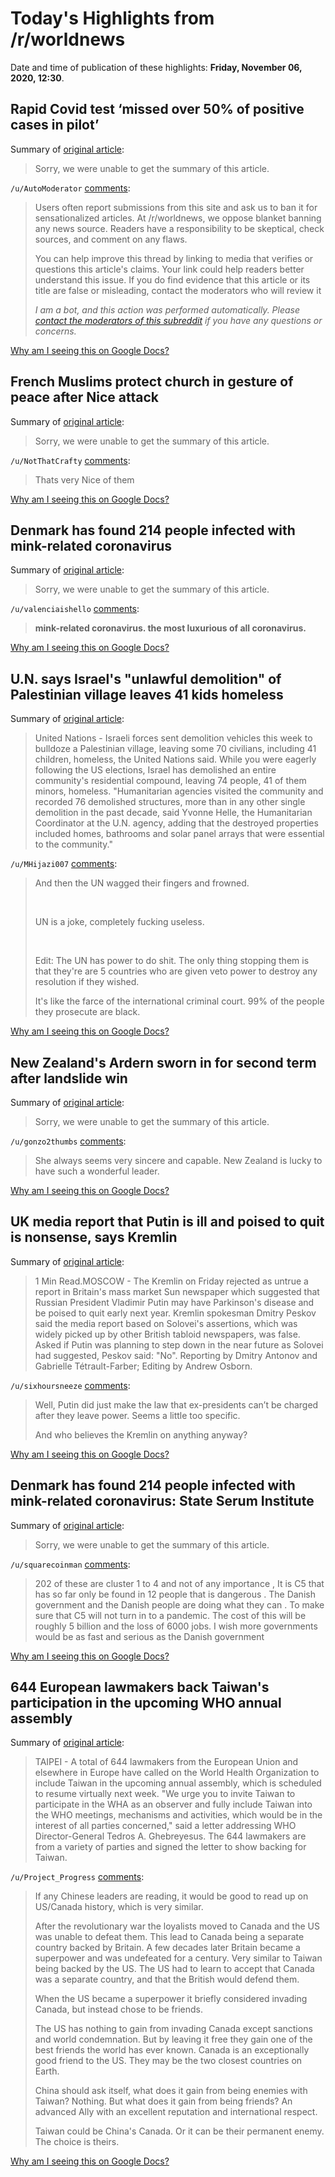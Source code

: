# Today's Highlights from /r/worldnews

Date and time of publication of these highlights: **Friday, November 06, 2020, 12:30**.

## Rapid Covid test ‘missed over 50% of positive cases in pilot’

Summary of [original article](https://www.independent.co.uk/news/health/coronavirus-test-missed-cases-covid-b1639174.html):

> Sorry, we were unable to get the summary of this article.

`/u/AutoModerator` [comments](https://www.reddit.com/r/worldnews/comments/jp3t1g/rapid_covid_test_missed_over_50_of_positive_cases/):

> Users often report submissions from this site and ask us to ban it for sensationalized articles. At /r/worldnews, we oppose blanket banning any news source. Readers have a responsibility to be skeptical, check sources, and comment on any flaws.
> 
> You can help improve this thread by linking to media that verifies or questions this article's claims. Your link could help readers better understand this issue. If you do find evidence that this article or its title are false or misleading, contact the moderators who will review it
> 
> *I am a bot, and this action was performed automatically. Please [contact the moderators of this subreddit](/message/compose/?to=/r/worldnews) if you have any questions or concerns.*

[Why am I seeing this on Google Docs?](https://docs.google.com/document/d/1Dc6We63vOXIZsc0op-Bt4abqkYjXzOigalQqFxmvvbM/edit?usp=sharing)

## French Muslims protect church in gesture of peace after Nice attack

Summary of [original article](https://premierchristian.news/en/news/article/french-muslims-protect-church-in-gesture-of-peace-after-nice-attack):

> Sorry, we were unable to get the summary of this article.

`/u/NotThatCrafty` [comments](https://www.reddit.com/r/worldnews/comments/jp4ysj/french_muslims_protect_church_in_gesture_of_peace/):

> Thats very Nice of them

[Why am I seeing this on Google Docs?](https://docs.google.com/document/d/1Dc6We63vOXIZsc0op-Bt4abqkYjXzOigalQqFxmvvbM/edit?usp=sharing)

## Denmark has found 214 people infected with mink-related coronavirus

Summary of [original article](https://uk.reuters.com/article/uk-health-coronavirus-denmark-mink/denmark-has-found-214-people-infected-with-mink-related-coronavirus-state-serum-institute-idUKKBN27M11X?il=0):

> Sorry, we were unable to get the summary of this article.

`/u/valenciaishello` [comments](https://www.reddit.com/r/worldnews/comments/jp293x/denmark_has_found_214_people_infected_with/):

> **mink-related coronavirus. the most luxurious of all coronavirus.**

[Why am I seeing this on Google Docs?](https://docs.google.com/document/d/1Dc6We63vOXIZsc0op-Bt4abqkYjXzOigalQqFxmvvbM/edit?usp=sharing)

## U.N. says Israel's "unlawful demolition" of Palestinian village leaves 41 kids homeless

Summary of [original article](https://www.cbsnews.com/news/un-says-israel-unlawful-demolition-palestinian-village-leaves-41-kids-homeless/):

> United Nations - Israeli forces sent demolition vehicles this week to bulldoze a Palestinian village, leaving some 70 civilians, including 41 children, homeless, the United Nations said. While you were eagerly following the US elections, Israel has demolished an entire community's residential compound, leaving 74 people, 41 of them minors, homeless. "Humanitarian agencies visited the community and recorded 76 demolished structures, more than in any other single demolition in the past decade, said Yvonne Helle, the Humanitarian Coordinator at the U.N. agency, adding that the destroyed properties included homes, bathrooms and solar panel arrays that were essential to the community."

`/u/MHijazi007` [comments](https://www.reddit.com/r/worldnews/comments/jp3zyj/un_says_israels_unlawful_demolition_of/):

> And then the UN wagged their fingers and frowned.
> 
> &#x200B;
> 
> UN is a joke, completely fucking useless.
> 
> &#x200B;
> 
> Edit: The UN has power to do shit. The only thing stopping them is that they're are 5 countries who are given veto power to destroy any resolution if they wished. 
> 
> It's like the farce of the international criminal court. 99% of the people they prosecute are black.

[Why am I seeing this on Google Docs?](https://docs.google.com/document/d/1Dc6We63vOXIZsc0op-Bt4abqkYjXzOigalQqFxmvvbM/edit?usp=sharing)

## New Zealand's Ardern sworn in for second term after landslide win

Summary of [original article](https://www.aljazeera.com/news/2020/11/6/new-zealands-ardern-sworn-in-for-second-term-after-landslide-win?__twitter_impression=true):

> Sorry, we were unable to get the summary of this article.

`/u/gonzo2thumbs` [comments](https://www.reddit.com/r/worldnews/comments/jozbhs/new_zealands_ardern_sworn_in_for_second_term/):

> She always seems very sincere and capable. New Zealand is lucky to have such a wonderful leader.

[Why am I seeing this on Google Docs?](https://docs.google.com/document/d/1Dc6We63vOXIZsc0op-Bt4abqkYjXzOigalQqFxmvvbM/edit?usp=sharing)

## UK media report that Putin is ill and poised to quit is nonsense, says Kremlin

Summary of [original article](https://www.reuters.com/article/uk-russia-putin-health-idUKKBN27M17H?taid=5fa55cc2260cc000014744e0&utm_campaign=trueAnthem:+Trending+Content&utm_medium=trueAnthem&utm_source=twitter):

> 1 Min Read.MOSCOW - The Kremlin on Friday rejected as untrue a report in Britain's mass market Sun newspaper which suggested that Russian President Vladimir Putin may have Parkinson's disease and be poised to quit early next year. Kremlin spokesman Dmitry Peskov said the media report based on Solovei's assertions, which was widely picked up by other British tabloid newspapers, was false. Asked if Putin was planning to step down in the near future as Solovei had suggested, Peskov said: "No". Reporting by Dmitry Antonov and Gabrielle Tétrault-Farber; Editing by Andrew Osborn.

`/u/sixhoursneeze` [comments](https://www.reddit.com/r/worldnews/comments/jp6b9o/uk_media_report_that_putin_is_ill_and_poised_to/):

> Well, Putin did just make the law that ex-presidents can’t be charged after they leave power.  Seems a little too specific.
> 
> And who believes the Kremlin on anything anyway?

[Why am I seeing this on Google Docs?](https://docs.google.com/document/d/1Dc6We63vOXIZsc0op-Bt4abqkYjXzOigalQqFxmvvbM/edit?usp=sharing)

## Denmark has found 214 people infected with mink-related coronavirus: State Serum Institute

Summary of [original article](https://www.reuters.com/article/us-health-coronavirus-denmark-mink/denmark-has-found-214-people-infected-with-mink-related-coronavirus-state-serum-institute-idUSKBN27M11W):

> Sorry, we were unable to get the summary of this article.

`/u/squarecoinman` [comments](https://www.reddit.com/r/worldnews/comments/jp37zl/denmark_has_found_214_people_infected_with/):

> 202 of these are cluster 1 to 4 and not of any importance , It is C5 that has so far only be found in 12 people that is dangerous . The Danish government and the Danish people are doing what they can . To make sure that C5 will not turn in to a pandemic. The cost of this will be roughly 5 billion and the loss of 6000 jobs. I wish more governments would be as fast and serious as the Danish government

[Why am I seeing this on Google Docs?](https://docs.google.com/document/d/1Dc6We63vOXIZsc0op-Bt4abqkYjXzOigalQqFxmvvbM/edit?usp=sharing)

## 644 European lawmakers back Taiwan's participation in the upcoming WHO annual assembly

Summary of [original article](https://www.taiwannews.com.tw/en/news/4047070):

> TAIPEI - A total of 644 lawmakers from the European Union and elsewhere in Europe have called on the World Health Organization to include Taiwan in the upcoming annual assembly, which is scheduled to resume virtually next week. "We urge you to invite Taiwan to participate in the WHA as an observer and fully include Taiwan into the WHO meetings, mechanisms and activities, which would be in the interest of all parties concerned," said a letter addressing WHO Director-General Tedros A. Ghebreyesus. The 644 lawmakers are from a variety of parties and signed the letter to show backing for Taiwan.

`/u/Project_Progress` [comments](https://www.reddit.com/r/worldnews/comments/jp9ohn/644_european_lawmakers_back_taiwans_participation/):

> If any Chinese leaders are reading, it would be good to read up on US/Canada history, which is very similar. 
> 
> After the revolutionary war the loyalists moved to Canada and the US was unable to defeat them. This lead to Canada being a separate country backed by Britain. A few decades later Britain became a superpower and was undefeated for a century. Very similar to Taiwan being backed by the US. The US had to learn to accept that Canada was a separate country, and that the British would defend them. 
> 
> When the US became a superpower it briefly considered invading Canada, but instead chose to be friends. 
> 
> The US has nothing to gain from invading Canada except sanctions and world condemnation. But by leaving it free they gain one of the best friends the world has ever known. Canada is an exceptionally good friend to the US. They may be the two closest countries on Earth. 
> 
> China should ask itself, what does it gain from being enemies with Taiwan? Nothing. But what does it gain from being friends? An advanced Ally with an excellent reputation and international respect. 
> 
> Taiwan could be China's Canada. Or it can be their permanent enemy. The choice is theirs.

[Why am I seeing this on Google Docs?](https://docs.google.com/document/d/1Dc6We63vOXIZsc0op-Bt4abqkYjXzOigalQqFxmvvbM/edit?usp=sharing)

